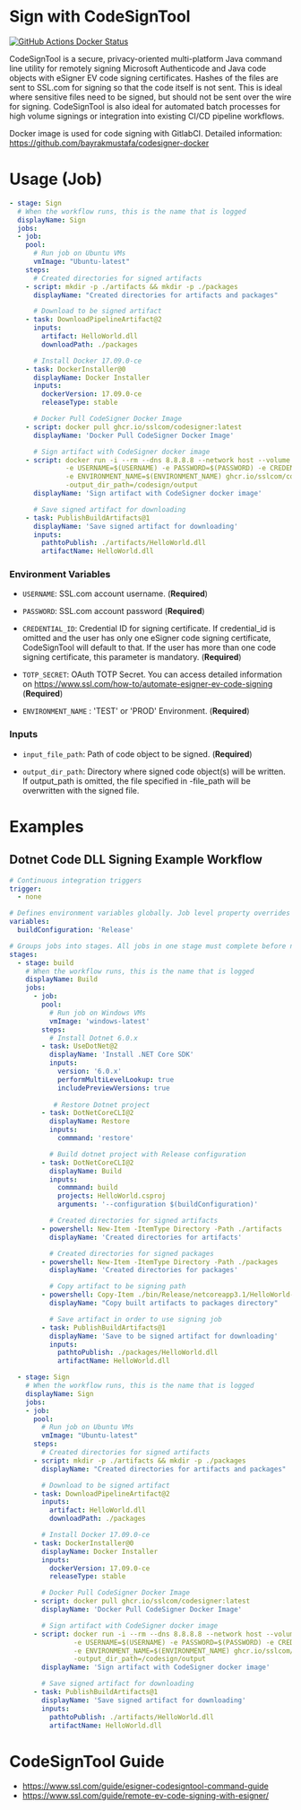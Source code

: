 # Sign with CodeSignTool

[![GitHub Actions Docker Status](https://github.com/bayrakmustafa/codesigner-docker/workflows/Docker%20Image%20CI/badge.svg)](https://github.com/bayrakmustafa/codesigner-docker)

CodeSignTool is a secure, privacy-oriented multi-platform Java command line utility for remotely signing Microsoft Authenticode and Java code objects with eSigner EV code signing certificates. Hashes of the files are sent to SSL.com for signing so that the code itself is not sent. This is ideal where sensitive files need to be signed, but should not be sent over the wire for signing. CodeSignTool is also ideal for automated batch processes for high volume signings or integration into existing CI/CD pipeline workflows.

Docker image is used for code signing with GitlabCI. Detailed information: https://github.com/bayrakmustafa/codesigner-docker

# Usage (Job)

<!-- start usage -->
```yaml
- stage: Sign
  # When the workflow runs, this is the name that is logged
  displayName: Sign
  jobs:
  - job:
    pool:
      # Run job on Ubuntu VMs
      vmImage: "Ubuntu-latest"
    steps:
      # Created directories for signed artifacts
    - script: mkdir -p ./artifacts && mkdir -p ./packages
      displayName: "Created directories for artifacts and packages"

      # Download to be signed artifact
    - task: DownloadPipelineArtifact@2
      inputs:
        artifact: HelloWorld.dll
        downloadPath: ./packages

      # Install Docker 17.09.0-ce
    - task: DockerInstaller@0
      displayName: Docker Installer
      inputs:
        dockerVersion: 17.09.0-ce
        releaseType: stable

      # Docker Pull CodeSigner Docker Image
    - script: docker pull ghcr.io/sslcom/codesigner:latest
      displayName: 'Docker Pull CodeSigner Docker Image'

      # Sign artifact with CodeSigner docker image
    - script: docker run -i --rm --dns 8.8.8.8 --network host --volume $PWD/packages:/codesign/examples --volume $PWD/artifacts:/codesign/output 
              -e USERNAME=$(USERNAME) -e PASSWORD=$(PASSWORD) -e CREDENTIAL_ID=$(CREDENTIAL_ID) -e TOTP_SECRET=$(TOTP_SECRET) 
              -e ENVIRONMENT_NAME=$(ENVIRONMENT_NAME) ghcr.io/sslcom/codesigner:latest sign -input_file_path=/codesign/examples/HelloWorld.dll 
              -output_dir_path=/codesign/output
      displayName: 'Sign artifact with CodeSigner docker image'

      # Save signed artifact for downloading
    - task: PublishBuildArtifacts@1
      displayName: 'Save signed artifact for downloading'
      inputs:
        pathtoPublish: ./artifacts/HelloWorld.dll
        artifactName: HelloWorld.dll
```
<!-- end usage -->

### Environment Variables

* `USERNAME`: SSL.com account username. (**Required**)

* `PASSWORD`: SSL.com account password (**Required**)

* `CREDENTIAL_ID`: Credential ID for signing certificate. If credential_id is omitted and the user has only one eSigner code signing certificate, CodeSignTool will default to that. If the user has more than one code signing certificate, this parameter is mandatory. (**Required**)

* `TOTP_SECRET`: OAuth TOTP Secret. You can access detailed information on https://www.ssl.com/how-to/automate-esigner-ev-code-signing (**Required**)

* `ENVIRONMENT_NAME` : 'TEST' or 'PROD' Environment. (**Required**)

### Inputs

* `input_file_path`: Path of code object to be signed. (**Required**)

* `output_dir_path`: Directory where signed code object(s) will be written. If output_path is omitted, the file specified in -file_path will be overwritten with the signed file.

# Examples

## Dotnet Code DLL Signing Example Workflow

<!-- start dotnet usage -->
```yml
# Continuous integration triggers
trigger: 
  - none

# Defines environment variables globally. Job level property overrides global variables
variables: 
  buildConfiguration: 'Release'

# Groups jobs into stages. All jobs in one stage must complete before next stage is executed.
stages:
  - stage: build
    # When the workflow runs, this is the name that is logged
    displayName: Build
    jobs:
      - job:
        pool:
          # Run job on Windows VMs 
          vmImage: 'windows-latest'
        steps:
          # Install Dotnet 6.0.x
        - task: UseDotNet@2
          displayName: 'Install .NET Core SDK'
          inputs:
            version: '6.0.x'
            performMultiLevelLookup: true
            includePreviewVersions: true
        
           # Restore Dotnet project
        - task: DotNetCoreCLI@2
          displayName: Restore
          inputs:
            commmand: 'restore'

          # Build dotnet project with Release configuration
        - task: DotNetCoreCLI@2
          displayName: Build
          inputs:
            commmand: build
            projects: HelloWorld.csproj
            arguments: '--configuration $(buildConfiguration)'

          # Created directories for signed artifacts
        - powershell: New-Item -ItemType Directory -Path ./artifacts
          displayName: 'Created directories for artifacts'

          # Created directories for signed packages
        - powershell: New-Item -ItemType Directory -Path ./packages
          displayName: 'Created directories for packages'

          # Copy artifact to be signing path
        - powershell: Copy-Item ./bin/Release/netcoreapp3.1/HelloWorld-0.0.1.dll -Destination ./packages/HelloWorld.dll
          displayName: "Copy built artifacts to packages directory"

          # Save artifact in order to use signing job
        - task: PublishBuildArtifacts@1
          displayName: 'Save to be signed artifact for downloading'
          inputs:
            pathtoPublish: ./packages/HelloWorld.dll
            artifactName: HelloWorld.dll

  - stage: Sign
    # When the workflow runs, this is the name that is logged
    displayName: Sign
    jobs:
    - job:
      pool:
        # Run job on Ubuntu VMs
        vmImage: "Ubuntu-latest"
      steps:
        # Created directories for signed artifacts
      - script: mkdir -p ./artifacts && mkdir -p ./packages
        displayName: "Created directories for artifacts and packages"

        # Download to be signed artifact
      - task: DownloadPipelineArtifact@2
        inputs:
          artifact: HelloWorld.dll
          downloadPath: ./packages

        # Install Docker 17.09.0-ce
      - task: DockerInstaller@0
        displayName: Docker Installer
        inputs:
          dockerVersion: 17.09.0-ce
          releaseType: stable

        # Docker Pull CodeSigner Docker Image
      - script: docker pull ghcr.io/sslcom/codesigner:latest
        displayName: 'Docker Pull CodeSigner Docker Image'

        # Sign artifact with CodeSigner docker image
      - script: docker run -i --rm --dns 8.8.8.8 --network host --volume $PWD/packages:/codesign/examples --volume $PWD/artifacts:/codesign/output 
                -e USERNAME=$(USERNAME) -e PASSWORD=$(PASSWORD) -e CREDENTIAL_ID=$(CREDENTIAL_ID) -e TOTP_SECRET=$(TOTP_SECRET) 
                -e ENVIRONMENT_NAME=$(ENVIRONMENT_NAME) ghcr.io/sslcom/codesigner:latest sign -input_file_path=/codesign/examples/HelloWorld.dll 
                -output_dir_path=/codesign/output
        displayName: 'Sign artifact with CodeSigner docker image'

        # Save signed artifact for downloading
      - task: PublishBuildArtifacts@1
        displayName: 'Save signed artifact for downloading'
        inputs:
          pathtoPublish: ./artifacts/HelloWorld.dll
          artifactName: HelloWorld.dll
```
<!-- end dotnet usage -->

# CodeSignTool Guide

* https://www.ssl.com/guide/esigner-codesigntool-command-guide
* https://www.ssl.com/guide/remote-ev-code-signing-with-esigner/
